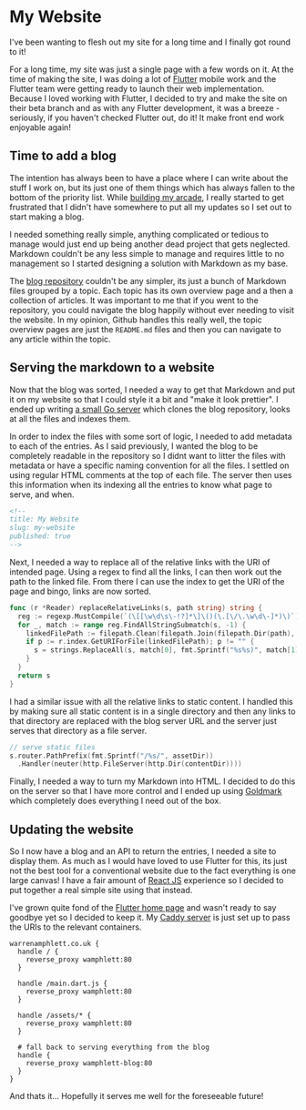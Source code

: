 <!--
title: This site
description: How I added a blog to my existing site
image: https://library.wamphlett.net/photos/blog/headers/my-website.jpg
slug: my-site
published: 2022-07-16
-->
# My Website
I've been wanting to flesh out my site for a long time and I finally got round to it!

For a long time, my site was just a single page with a few words on it. At the time of making the site, I was doing a lot of [Flutter](https://flutter.dev/multi-platform/web) mobile work and the Flutter team were getting ready to launch their web implementation. Because I loved working with Flutter, I decided to try and make the site on their beta branch and as with any Flutter development, it was a breeze - seriously, if you haven't checked Flutter out, do it! It make front end work enjoyable again!

## Time to add a blog

The intention has always been to have a place where I can write about the stuff I work on, but its just one of them things which has always fallen to the bottom of the priority list. While [building my arcade](../ultracade/README.md), I really started to get frustrated that I didn't have somewhere to put all my updates so I set out to start making a blog.

I needed something really simple, anything complicated or tedious to manage would just end up being another dead project that gets neglected. Markdown couldn't be any less simple to manage and requires little to no management so I started designing a solution with Markdown as my base. 

The [blog repository](https://github.com/wamphlett/blog) couldn't be any simpler, its just a bunch of Markdown files grouped by a topic. Each topic has its own overview page and a then a collection of articles. It was important to me that if you went to the repository, you could navigate the blog happily without ever needing to visit the website. In my opinion, Github handles this really well, the topic overview pages are just the `README.md` files and then you can navigate to any article within the topic.

## Serving the markdown to a website
Now that the blog was sorted, I needed a way to get that Markdown and put it on my website so that I could style it a bit and "make it look prettier". I ended up writing [a small Go server](https://github.com/wamphlett/blog-server) which clones the blog repository, looks at all the files and indexes them. 

In order to index the files with some sort of logic, I needed to add metadata to each of the entries. As I said previously, I wanted the blog to be completely readable in the repository so I didnt want to litter the files with metadata or have a specific naming convention for all the files. I settled on using regular HTML comments at the top of each file. The server then uses this information when its indexing all the entries to know what page to serve, and when.

```html
<!--
title: My Website
slug: my-website
published: true
-->
```

Next, I needed a way to replace all of the relative links with the URI of intended page. Using a regex to find all the links, I can then work out the path to the linked file. From there I can use the index to get the URI of the page and bingo, links are now sorted.

```go
func (r *Reader) replaceRelativeLinks(s, path string) string {
  reg := regexp.MustCompile(`(\[[\w\d\s\-!?]*\]\()(\.[\/\.\w\d\-]*)\)`)
  for _, match := range reg.FindAllStringSubmatch(s, -1) {
    linkedFilePath := filepath.Clean(filepath.Join(filepath.Dir(path), match[2]))
    if p := r.index.GetURIForFile(linkedFilePath); p != "" {
      s = strings.ReplaceAll(s, match[0], fmt.Sprintf("%s%s)", match[1], p))
    }
  }
  return s
}
```

I had a similar issue with all the relative links to static content. I handled this by making sure all static content is in a single directory and then any links to that directory are replaced with the blog server URL and the server just serves that directory as a file server.

```go
// serve static files
s.router.PathPrefix(fmt.Sprintf("/%s/", assetDir))
  .Handler(neuter(http.FileServer(http.Dir(contentDir))))
```

Finally, I needed a way to turn my Markdown into HTML. I decided to do this on the server so that I have more control and I ended up using [Goldmark](https://github.com/yuin/goldmark) which completely does everything I need out of the box.

## Updating the website
So I now have a blog and an API to return the entries, I needed a site to display them. As much as I would have loved to use Flutter for this, its just not the best tool for a conventional website due to the fact everything is one large canvas! I have a fair amount of [React JS](https://reactjs.org/) experience so I decided to put together a real simple site using that instead.

I've grown quite fond of the [Flutter home page](https://warrenamphlett.co.uk/) and wasn't ready to say goodbye yet so I decided to keep it. My [Caddy server](https://caddyserver.com/v2) is just set up to pass the URIs to the relevant containers.

```nginx
warrenamphlett.co.uk {
  handle / {
    reverse_proxy wamphlett:80
  }

  handle /main.dart.js {
    reverse_proxy wamphlett:80
  }

  handle /assets/* {
    reverse_proxy wamphlett:80
  }

  # fall back to serving everything from the blog
  handle {
    reverse_proxy wamphlett-blog:80
  }
}
```

And thats it... Hopefully it serves me well for the foreseeable future!
